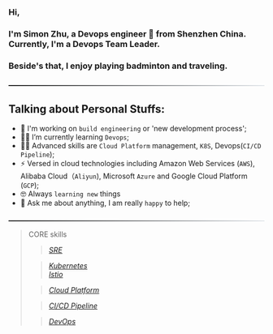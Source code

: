 ### Hi,   
### I'm Simon Zhu, a Devops engineer 🚀 from Shenzhen China. Currently, I'm a Devops Team Leader.  
### Beside's that, I enjoy playing badminton and traveling.

![------------------](https://raw.githubusercontent.com/bfgits/bfgits/main/assets/lines/cloudy.png)

<!--
**bfgits/bfgits** is a ✨ _special_ ✨ repository because its `README.md` (this file) appears on your GitHub profile.

Here are some ideas to get you started:

- 🔭 I’m currently working on process automation
- 🌱 I’m currently learning Devops and management
- 👯 I’m looking to collaborate on ...
- 🤔 I’m looking for help with ...
- 💬 Ask me about ...
- 📫 How to reach me: ...
- 😄 Pronouns: ...
- ⚡ Fun fact: ...
-->

## Talking about Personal Stuffs:

- 🔭 I'm working on `build engineering` or 'new development process';
- 🧑‍💻 I’m currently learning `Devops`;
- 🧑‍🎓 Advanced skills are `Cloud Platform` management, `K8S`, Devops(`CI/CD Pipeline`);
- ⚡ Versed in cloud technologies including Amazon Web Services (`AWS`), Alibaba Cloud（`Aliyun`), 
Microsoft `Azure` and Google Cloud Platform (`GCP`);
- 🤓 Always `learning new` things
- 💬 Ask me about anything, I am really `happy` to help;

![------------------](https://raw.githubusercontent.com/bfgits/bfgits/main/assets/lines/cloudy.png)

> CORE skills
> > *[SRE](https://sre.google/)*
> 
> > *[Kubernetes](https://kubernetes.io/docs/concepts/overview/what-is-kubernetes/)*  
> > *[Istio](https://istio.io/latest/about/service-mesh/)*
> 
> > *[Cloud Platform](https://www.cloudbolt.io/what-is-a-cloud-platform/)* 
> 
> > *[CI/CD Pipeline](https://docs.gitlab.com/ee/ci/pipelines/)*
>
> > *[DevOps](https://aws.amazon.com/devops/what-is-devops/)*


[//]: # (Last Edited on: 30/03/2022)